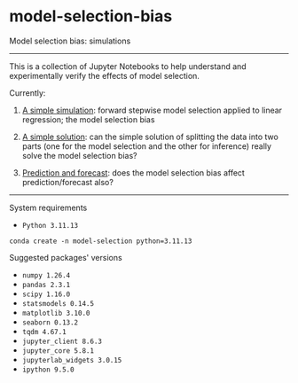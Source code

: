 # model-selection-bias
Model selection bias: simulations

---

This is a collection of Jupyter Notebooks to help understand and experimentally verify the effects of model selection.

Currently:

1. [A simple simulation](https://github.com/maxdevblock/model-selection-bias/blob/main/model_selection_bias.ipynb): forward stepwise model selection applied to linear regression; the model selection bias

2. [A simple solution](https://github.com/maxdevblock/model-selection-bias/blob/main/split_the_dataset.ipynb): can the simple solution of splitting the data into two parts (one for the model selection and the other for inference) really solve the model selection bias?

3. [Prediction and forecast](https://github.com/maxdevblock/model-selection-bias/blob/main/prediction_forecast.ipynb): does the model selection bias affect prediction/forecast also?

---

System requirements

- `Python 3.11.13`

```
conda create -n model-selection python=3.11.13
```

Suggested packages' versions
- `numpy 1.26.4` 
- `pandas 2.3.1`
- `scipy 1.16.0`
- `statsmodels 0.14.5`
- `matplotlib 3.10.0`
- `seaborn 0.13.2`
- `tqdm 4.67.1`
- `jupyter_client 8.6.3`
- `jupyter_core 5.8.1`
- `jupyterlab_widgets 3.0.15`
- `ipython 9.5.0`